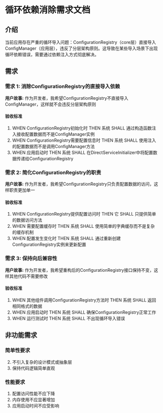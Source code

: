# 循环依赖消除需求文档

## 介绍

当前应用存在严重的循环导入问题：ConfigurationRegistry（core层）直接导入ConfigManager（应用层），违反了分层架构原则。这导致在某些导入场景下出现循环依赖错误，需要通过依赖注入方式彻底解决。

## 需求

### 需求 1: 消除ConfigurationRegistry的直接导入依赖

**用户故事:** 作为开发者，我希望ConfigurationRegistry不直接导入ConfigManager，这样就不会违反分层架构原则

#### 验收标准

1. WHEN ConfigurationRegistry初始化时 THEN 系统 SHALL 通过构造函数注入接收配置数据而不是ConfigManager实例
2. WHEN ConfigurationRegistry需要配置信息时 THEN 系统 SHALL 使用注入的配置数据而不是调用ConfigManager方法
3. WHEN 应用启动时 THEN 系统 SHALL 在DirectServiceInitializer中将配置数据传递给ConfigurationRegistry

### 需求 2: 简化ConfigurationRegistry的职责

**用户故事:** 作为开发者，我希望ConfigurationRegistry只负责配置数据的访问，这样职责更加单一

#### 验收标准

1. WHEN ConfigurationRegistry提供配置访问时 THEN 它 SHALL 只提供简单的数据访问方法
2. WHEN 需要配置缓存时 THEN 系统 SHALL 使用简单的字典缓存而不是复杂的缓存机制
3. WHEN 配置发生变化时 THEN 系统 SHALL 通过重新创建ConfigurationRegistry实例来更新配置

### 需求 3: 保持向后兼容性

**用户故事:** 作为开发者，我希望重构后的ConfigurationRegistry接口保持不变，这样其他代码不需要修改

#### 验收标准

1. WHEN 其他组件调用ConfigurationRegistry方法时 THEN 系统 SHALL 返回相同格式的数据
2. WHEN 应用启动时 THEN 系统 SHALL 确保ConfigurationRegistry正常工作
3. WHEN 运行测试时 THEN 系统 SHALL 不出现循环导入错误

## 非功能需求

### 简单性要求

2. 不引入复杂的设计模式或抽象层
3. 保持代码逻辑简单直观

### 性能要求

1. 配置访问性能不应下降
2. 内存使用不应显著增加
3. 应用启动时间不应受影响